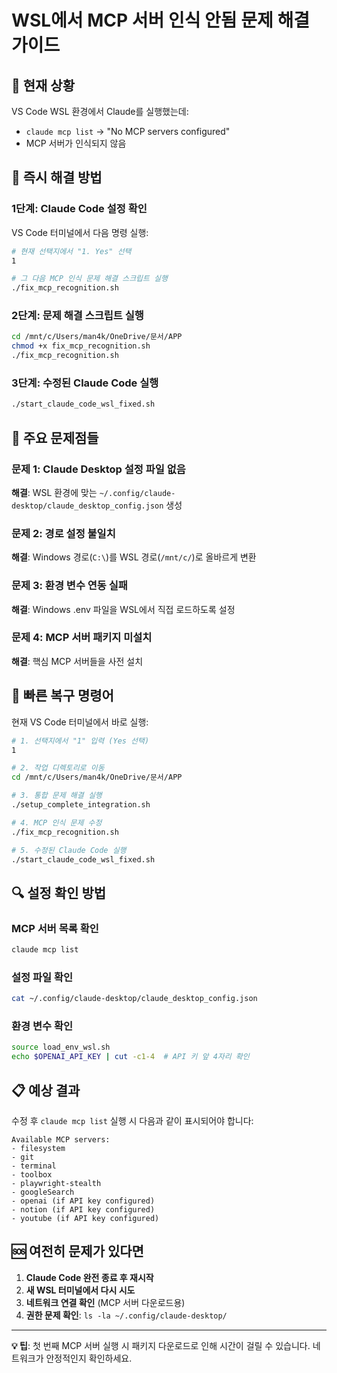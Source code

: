 # WSL에서 MCP 서버 인식 안됨 문제 해결 가이드

## 🚨 현재 상황
VS Code WSL 환경에서 Claude를 실행했는데:
- `claude mcp list` → "No MCP servers configured" 
- MCP 서버가 인식되지 않음

## 🔧 즉시 해결 방법

### 1단계: Claude Code 설정 확인
VS Code 터미널에서 다음 명령 실행:

```bash
# 현재 선택지에서 "1. Yes" 선택
1

# 그 다음 MCP 인식 문제 해결 스크립트 실행
./fix_mcp_recognition.sh
```

### 2단계: 문제 해결 스크립트 실행
```bash
cd /mnt/c/Users/man4k/OneDrive/문서/APP
chmod +x fix_mcp_recognition.sh
./fix_mcp_recognition.sh
```

### 3단계: 수정된 Claude Code 실행
```bash
./start_claude_code_wsl_fixed.sh
```

## 🎯 주요 문제점들

### 문제 1: Claude Desktop 설정 파일 없음
**해결**: WSL 환경에 맞는 `~/.config/claude-desktop/claude_desktop_config.json` 생성

### 문제 2: 경로 설정 불일치
**해결**: Windows 경로(`C:\`)를 WSL 경로(`/mnt/c/`)로 올바르게 변환

### 문제 3: 환경 변수 연동 실패
**해결**: Windows .env 파일을 WSL에서 직접 로드하도록 설정

### 문제 4: MCP 서버 패키지 미설치
**해결**: 핵심 MCP 서버들을 사전 설치

## 🚀 빠른 복구 명령어

현재 VS Code 터미널에서 바로 실행:

```bash
# 1. 선택지에서 "1" 입력 (Yes 선택)
1

# 2. 작업 디렉토리로 이동
cd /mnt/c/Users/man4k/OneDrive/문서/APP

# 3. 통합 문제 해결 실행
./setup_complete_integration.sh

# 4. MCP 인식 문제 수정
./fix_mcp_recognition.sh

# 5. 수정된 Claude Code 실행
./start_claude_code_wsl_fixed.sh
```

## 🔍 설정 확인 방법

### MCP 서버 목록 확인
```bash
claude mcp list
```

### 설정 파일 확인
```bash
cat ~/.config/claude-desktop/claude_desktop_config.json
```

### 환경 변수 확인
```bash
source load_env_wsl.sh
echo $OPENAI_API_KEY | cut -c1-4  # API 키 앞 4자리 확인
```

## 📋 예상 결과

수정 후 `claude mcp list` 실행 시 다음과 같이 표시되어야 합니다:

```
Available MCP servers:
- filesystem
- git  
- terminal
- toolbox
- playwright-stealth
- googleSearch
- openai (if API key configured)
- notion (if API key configured)
- youtube (if API key configured)
```

## 🆘 여전히 문제가 있다면

1. **Claude Code 완전 종료 후 재시작**
2. **새 WSL 터미널에서 다시 시도**
3. **네트워크 연결 확인** (MCP 서버 다운로드용)
4. **권한 문제 확인**: `ls -la ~/.config/claude-desktop/`

---

**💡 팁**: 첫 번째 MCP 서버 실행 시 패키지 다운로드로 인해 시간이 걸릴 수 있습니다. 네트워크가 안정적인지 확인하세요.
